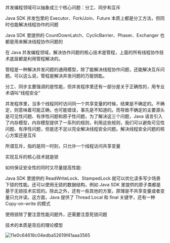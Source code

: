 并发编程领域可以抽象成三个核心问题：分工、同步和互斥

Java SDK 并发包里的 Executor、Fork/Join、Future 本质上都是分工方法，但同时也能解决线程协作的问题

Java SDK 里提供的 CountDownLatch、CyclicBarrier、Phaser、Exchanger 也都是用来解决线程协作问题的

在 Java 并发编程领域，解决协作问题的核心技术是管程，上面的所有线程协作技术底层都是利用管程解决的。

管程是一种解决并发问题的通用模型，除了能解决线程协作问题，还能解决互斥问题。可以这么说，管程是解决并发问题的万能钥匙。

分工、同步主要强调的是性能，但并发程序里还有一部分是关于正确性的，用专业术语叫“线程安全”

并发程序里，当多个线程同时访问同一个共享变量的时候，结果是不确定的。不确定，则意味着可能正确，也可能错误，事先是不知道的。而导致不确定的主要源头是可见性问题、有序性问题和原子性问题，为了解决这三个问题，Java 语言引入了内存模型，内存模型提供了一系列的规则，利用这些规则，我们可以避免可见性问题、有序性问题，但是还不足以完全解决线程安全问题。解决线程安全问题的核心方案还是互斥

所谓互斥，指的是同一时刻，只允许一个线程访问共享变量

实现互斥的核心技术就是锁

如何保证安全性的同时又尽量提高性能:

Java SDK 里提供的 ReadWriteLock、StampedLock 就可以优化读多写少场景下锁的性能。还可以使用无锁的数据结构，例如 Java SDK 里提供的原子类都是基于无锁技术实现的。除此之外，还有一些其他的方案，原理是不共享变量或者变量只允许读。这方面，Java 提供了 Thread Local 和 final 关键字，还有一种 Copy-on-write 的模式

使用锁除了要注意性能问题外，还需要注意死锁问题

技术的本质是背后的理论模型

![11e0c64618c04edba52619f41aaa3565](C:\Java\blog-pic\11e0c64618c04edba52619f41aaa3565.webp)